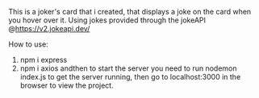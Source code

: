 This is a joker's card that i created, that displays a joke on the card when you hover over it.
Using jokes provided through the jokeAPI @https://v2.jokeapi.dev/

How to use: 
1. npm i express
2. npm i axios
   andthen to start the server you need to run nodemon index.js
   to get the server running, then go to localhost:3000 in the browser to view the project.
